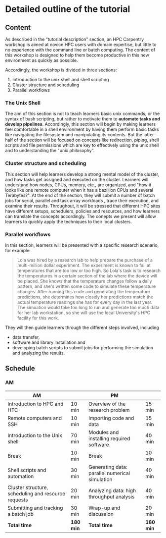 # Detailed outline of the tutorial

## Content

As described in the "tutorial description" section,
an HPC Carpentry workshop is aimed at novice HPC users with domain expertise,
but little to no experience with the command line or batch computing.
The content of this workshop is designed to help them become productive
in this new environment as quickly as possible.

Accordingly, the workshop is divided in three sections:

1. Introduction to the unix shell and shell scripting
2. Cluster structure and scheduling
3. Parallel workflows

### The Unix Shell

The aim of this section is not to teach learners basic unix commands,
or the syntax of bash scripting,
but rather to motivate them
to **automate tasks and develop pipelines**.
Accordingly, this section will begin by making learners feel
comfortable in a shell environment by having them perform basic tasks
like navigating the filesystem and manipulating its contents.
But the latter half of the section will be focused on concepts
like redirection, piping, shell scripts and file permissions
which are key to effectively using the unix shell and to understanding the "unix philosophy".

### Cluster structure and scheduling

This section will help learners develop a strong mental model of the cluster,
and how tasks get assigned and executed on the cluster.
Learners will understand how nodes, CPUs, memory, etc., are organized,
and "how it looks like one remote computer when it has a bazillion CPUs and several Terabytes?".
At the end of the section, they will
submit a number of batch jobs for serial, parallel and task array workloads , trace their execution, and examine their results.
Throughout, it will be stressed that different HPC sites
have different setups, schedulers, policies and resources,
and how learners can translate the concepts accordingly. The conepts we present will allow learners to quickly apply the techniques to their local clusters.

### Parallel workflows

In this section, learners will be presented with a specific research scenario,
for example:

> Lola was hired by a research lab to help prepare the purchase of a multi-million dollar experiment.
The experiment is known to fail at temperatures that are too low or too high.
So Lola's task is to research the temperatures in a certain section of the lab where the device will be placed.
She knows that the temperature changes follow a daily pattern,
and she's written some code to simulate these temperature changes.
After running this code and generating the temperature predictions,
she determines how closely her predictions match the actual temperature readings
she has for every day in the last year.
The simuation would take too long to run
and generate too much data for her lab workstation,
so she will use the local University's HPC facility for this work.

They will then guide learners through the different steps involved, including
  * data transfer,
  * software and library installation and
  * developing batch scripts to submit jobs for performing the simulation and analyzing the results.

## Schedule

### AM

| AM                                                    |               | PM                                                        |               |
|-------------------------------------------------------|---------------|-----------------------------------------------------------|---------------|
| Introduction to HPC and HTC                           |   10 min      | Overview of the research problem                          |   15 min      |
| Remote computers and SSH                              |   10 min      | Importing code and data                                   |   15 min      |
| Introduction to the Unix shell                        |   70 min      | Modules and installing required software                  |   40 min      |
| Break                                                 |   10 min      | Break                                                     |   10 min      |
| Shell scripts and automation                          |   30 min      | Generating data: parallel numerical simulation            |   40 min      |
| Cluster structure, scheduling and resource requests   |   20 min      | Analyzing data: high throughput analysis                  |   40 min      | 
| Submitting and tracking a batch job                   |   30 min      | Wrap-up and discussion                                    |   20 min      |
| **Total time**                                        |   **180 min** | **Total time**                                            | **180 min**   |
